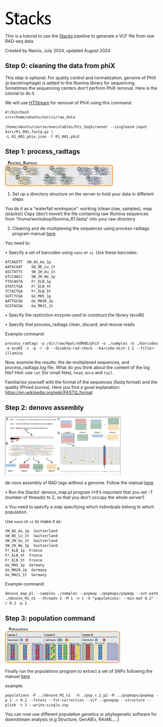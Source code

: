 <img src="./stacks_logo.png" width="30%" height="30%">

This is a tutorial to use the [Stacks](https://catchenlab.life.illinois.edu/stacks/manual/) pipeline to generate a VCF file from raw RAD-seq data

Created by Narcis, July 2024, updated August 2024 


## Step 0: cleaning the data from phiX

This step is optional. For quality control and normalization, genome of PhiX (a bacteriophage) is added to the Illumina library for sequencing. Sometimes the sequencing centers don't perform PhiX removal. Here is the tutorial to do it.

We will use [HTStream](https://github.com/s4hts/HTStream) for removal of PhiX using this command:

```
#!/bin/bash
src=/home/ubuntu/narcis/raw_data

/home/ubuntu/course/executables/hts_SeqScreener --singleend-input $src/R1_001.fastq.gz \
-L R1_001.phix.json -f R1_001.phiX 
```


## Step 1: process_radtags

<img src="./process_radtags.png" width="70%" height="70%">

1)	Set up a directory structure on the server to hold your data in different steps

You do it as a “waterfall workspace”: working (clean (raw, samples), map (stacks))
Copy (don’t move!) the file containing raw Illumina sequences from “/home/workshop/Illumina_R1.fastq” into your raw directory

2)	Cleaning and de-multiplexing the sequences using process-radtags program manual [here](https://catchenlab.life.illinois.edu/stacks/manual/#clean)

You need to:

• Specify a set of barcodes using `nano` or `vi`. Use these barcodes:

``` 
ATCAGGTT  SW_AG_Aa_1p
AATACGAT	SW_BE_Lo_1t
GGCTATTC	SW_ZH_bu_1t
GTCCAACC	SW_ZH_We_1p
TTGCAGTA	Fr_ELB_1p
GTATCTGA	Fr_ELB_4t
TCTACTGA	Fr_ELB_5t
GGTCTCGA	Ge_MH5_1p
AATTGCGA	Ge_MH20_2p
GCGTACGA	Ge_MH21_1t
```

•	Specify the restriction enzyme used to construct the library (ecoRI)

•	Specify that process_radtags clean, discard, and rescue reads

Example command:

```
process_radtags -p /dir/raw/Hpal/ddRAD/phiX -o ./samples -b ./barcodes -e ecoRI -c -q -r -D --disable-rad-check --barcode-dist-1 2 --filter-illumina

```

Now, examine the results: the de-multiplexed sequences, and process_radtags.log file. What do you think about the content of the log file? Hint: use `cat` (for small files), `head`, `more` and `tail`.

Familiarize yourself with the format of the sequences (fastq format) and the quality (Phred scores). Here you find a good explanation: https://en.wikipedia.org/wiki/FASTQ_format 

## Step 2: denovo assembly
<img src="./denovo.png" width="75%" height="75%">

de novo assembly of RAD tags without a genome. Follow the manual [here](http://catchenlab.life.illinois.edu/stacks/comp/denovo_map.php)

•	Run the Stacks’ denovo_map.pl program (*It’s important that you set –T (number of threads) to 2, so that you don’t occupy the whole server!)

o	You need to specify a map specifying which individuals belong to which population.

Use `nano` or `vi` to make it as:

```
SW_AG_Aa_1p  Switzerland
SW_BE_Lo_1t  Switzerland
SW_ZH_bu_1t  Switzerland
SW_ZH_We_1p  Switzerland
Fr_ELB_1p  France
Fr_ELB_4t  France
Fr_ELB_5t  France
Ge_MH5_1p  Germany
Ge_MH20_2p  Germany
Ge_MH21_1t  Germany
```

Example command:

```
denovo_map.pl --samples ./samples --popmap ./popmaps/popmap --out-path ./denovo_M1_n1 --threads 2 -M 1 -n 1 -X "populations: --min-maf 0.2" -r 0.2 -p 2
```

## Step 3: population command
<img src="./populations.png" width="75%" height="75%">

Finally run the populations program to extract a set of SNPs following the manual [here](http://catchenlab.life.illinois.edu/stacks/comp/populations.php)

example: 

```
populations -P ../denovo_M1_n1  -O ./pop_r.2_p2 -M ../popmaps/popmap -p 2 -r 0.2 --fstats --fst-correction --vcf --genepop --structure --plink -t 2 --write-single-snp
```

You can now use different population genetics or phylogenetic software for downstream analysis (e.g Structure, GenAlEx, RAxML,…)










